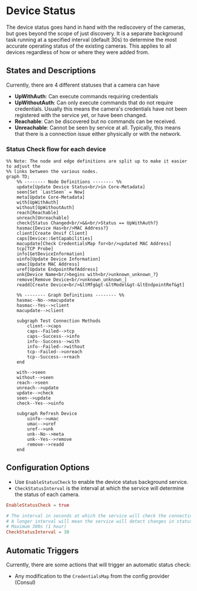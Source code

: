 # Device Status
The device status goes hand in hand with the rediscovery of the cameras, but goes beyond the scope of just discovery. 
It is a separate background task running at a specified interval (default 30s) to determine the most accurate 
operating status of the existing cameras. This applies to all devices regardless of how or where they were added from.

## States and Descriptions
Currently, there are 4 different statuses that a camera can have

- **UpWithAuth**: Can execute commands requiring credentials  
- **UpWithoutAuth**: Can only execute commands that do not require credentials. Usually this means the camera's credentials have not been registered with the service yet, or have been changed.  
- **Reachable**: Can be discovered but no commands can be received.  
- **Unreachable**: Cannot be seen by service at all. Typically, this means that there is a connection issue either physically or with the network.

### Status Check flow for each device
```mermaid
%% Note: The node and edge definitions are split up to make it easier to adjust the
%% links between the various nodes.
graph TD;
    %% -------- Node Definitions -------- %%
    update[Update Device Status<br/>in Core-Metadata]
    seen[Set `LastSeen` = Now]
    meta[Update Core-Metadata]
    with[UpWithAuth]
    without[UpWithoutAuth]
    reach[Reachable]
    unreach[Unreachable]
    check{Status Changed<br/>&&<br/>Status == UpWithAuth?}
    hasmac{Device Has<br/>MAC Address?}
    client[Create Onvif Client]
    caps[Device::GetCapabilities]
    macupdate[Check CredentialsMap for<br/>updated MAC Address]
    tcp[TCP Probe]
    info[GetDeviceInformation]
    uinfo[Update Device Information]
    umac[Update MAC Address]
    uref[Update EndpointRefAddress]
    unk{Device Name<br/>begins with<br/>unknown_unknown_?}
    remove[Remove Device<br/>unknown_unknown_]
    readd[Create Device<br/>&ltMfg&gt-&ltModel&gt-&ltEndpointRef&gt]
    
    %% -------- Graph Definitions -------- %%
    hasmac--No-->macupdate
    hasmac--Yes-->client
    macupdate-->client
    
    subgraph Test Connection Methods
        client-->caps
        caps--Failed-->tcp
        caps--Success-->info
        info--Success-->with
        info--Failed-->without
        tcp--Failed-->unreach
        tcp--Success-->reach
    end
    
    with-->seen
    without-->seen
    reach-->seen
    unreach-->update
    update-->check
    seen-->update
    check--Yes-->uinfo
    
    subgraph Refresh Device
        uinfo-->umac
        umac-->uref
        uref-->unk
        unk--No-->meta
        unk--Yes-->remove
        remove-->readd
    end
```

## Configuration Options
- Use `EnableStatusCheck` to enable the device status background service.
- `CheckStatusInterval` is the interval at which the service will determine the status of each camera.

```toml
EnableStatusCheck = true

# The interval in seconds at which the service will check the connection of all known cameras and update the device status 
# A longer interval will mean the service will detect changes in status less quickly
# Maximum 300s (1 hour)
CheckStatusInterval = 30
```

## Automatic Triggers
Currently, there are some actions that will trigger an automatic status check:
- Any modification to the `CredentialsMap` from the config provider (Consul)
